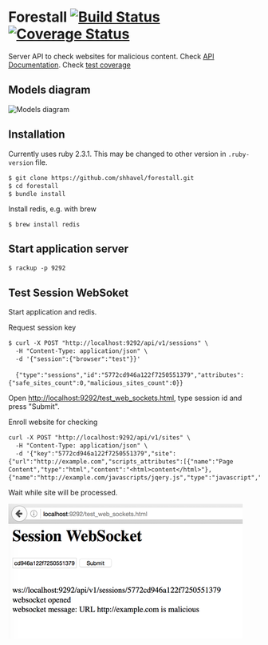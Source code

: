 # Forestall [![Build Status](https://travis-ci.org/shhavel/forestall.svg?branch=master)](https://travis-ci.org/shhavel/forestall) [![Coverage Status](https://coveralls.io/repos/github/shhavel/forestall/badge.svg?branch=master)](https://coveralls.io/github/shhavel/forestall?branch=master)

Server API to check websites for malicious content. Check [API Documentation](http://shhavel.github.io/).
Check [test coverage](http://shhavel.github.io/coverage/#_AllFiles)

## Models diagram

![Models diagram](http://shhavel.github.io/models.svg)

## Installation

Currently uses ruby 2.3.1. This may be changed to other version in `.ruby-version` file.

```shell
$ git clone https://github.com/shhavel/forestall.git
$ cd forestall
$ bundle install
```

Install redis, e.g. with brew

```shell
$ brew install redis
```

## Start application server

```shell
$ rackup -p 9292
```

## Test Session WebSoket

Start application and redis.

Request session key

```shell
$ curl -X POST "http://localhost:9292/api/v1/sessions" \
  -H "Content-Type: application/json" \
  -d '{"session":{"browser":"test"}}'

  {"type":"sessions","id":"5772cd946a122f7250551379","attributes":{"safe_sites_count":0,"malicious_sites_count":0}}
```

Open [http://localhost:9292/test_web_sockets.html](http://localhost:9292/test_web_sockets.html), type session id and press "Submit".

Enroll website for checking

```shell
curl -X POST "http://localhost:9292/api/v1/sites" \
  -H "Content-Type: application/json" \
  -d '{"key":"5772cd946a122f7250551379","site":{"url":"http://example.com","scripts_attributes":[{"name":"Page Content","type":"html","content":"<html>content</html>"},{"name":"http://example.com/javascripts/jqery.js","type":"javascript","content":"123"}]}}'
```

Wait while site will be processed.

![WebSocket test](doc/test_web_sockets.png)
